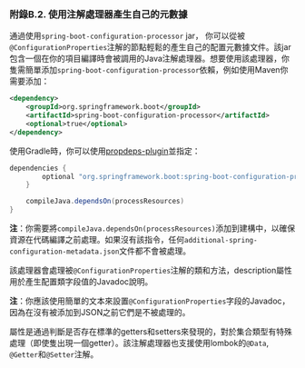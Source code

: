 ### 附錄B.2. 使用注解處理器產生自己的元數據

通過使用`spring-boot-configuration-processor` jar， 你可以從被`@ConfigurationProperties`注解的節點輕鬆的產生自己的配置元數據文件。該jar包含一個在你的項目編譯時會被調用的Java注解處理器。想要使用該處理器，你隻需簡單添加`spring-boot-configuration-processor`依賴，例如使用Maven你需要添加：
```xml
<dependency>
    <groupId>org.springframework.boot</groupId>
    <artifactId>spring-boot-configuration-processor</artifactId>
    <optional>true</optional>
</dependency>
```
使用Gradle時，你可以使用[propdeps-plugin](https://github.com/spring-projects/gradle-plugins/tree/master/propdeps-plugin)並指定：
```gradle
dependencies {
		optional "org.springframework.boot:spring-boot-configuration-processor"
	}

	compileJava.dependsOn(processResources)
}
```
**注**：你需要將`compileJava.dependsOn(processResources)`添加到建構中，以確保資源在代碼編譯之前處理。如果沒有該指令，任何`additional-spring-configuration-metadata.json`文件都不會被處理。

該處理器會處理被`@ConfigurationProperties`注解的類和方法，description屬性用於產生配置類字段值的Javadoc說明。

**注**：你應該使用簡單的文本來設置`@ConfigurationProperties`字段的Javadoc，因為在沒有被添加到JSON之前它們是不被處理的。


屬性是通過判斷是否存在標準的getters和setters來發現的，對於集合類型有特殊處理（即使隻出現一個getter）。該注解處理器也支援使用lombok的`@Data`, `@Getter`和`@Setter`注解。


